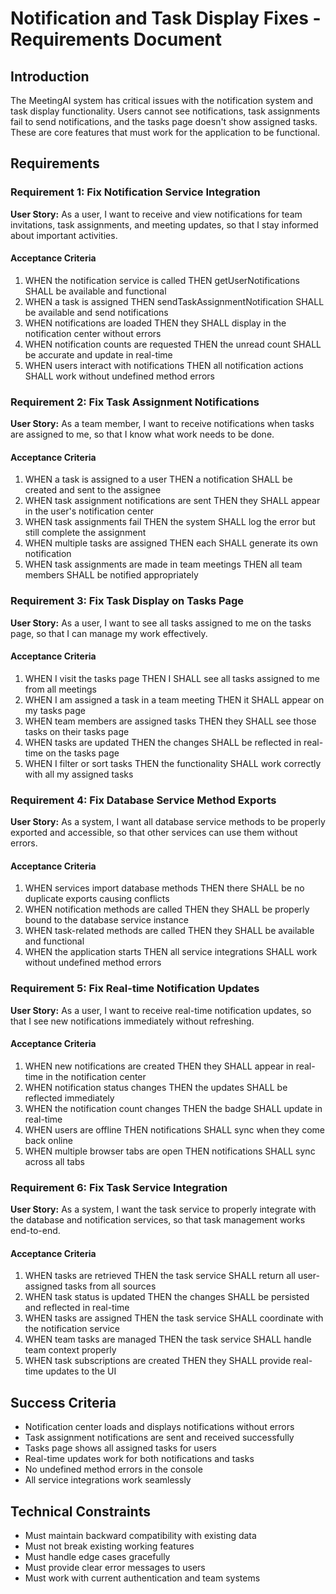 # Notification and Task Display Fixes - Requirements Document

## Introduction

The MeetingAI system has critical issues with the notification system and task display functionality. Users cannot see notifications, task assignments fail to send notifications, and the tasks page doesn't show assigned tasks. These are core features that must work for the application to be functional.

## Requirements

### Requirement 1: Fix Notification Service Integration

**User Story:** As a user, I want to receive and view notifications for team invitations, task assignments, and meeting updates, so that I stay informed about important activities.

#### Acceptance Criteria

1. WHEN the notification service is called THEN getUserNotifications SHALL be available and functional
2. WHEN a task is assigned THEN sendTaskAssignmentNotification SHALL be available and send notifications
3. WHEN notifications are loaded THEN they SHALL display in the notification center without errors
4. WHEN notification counts are requested THEN the unread count SHALL be accurate and update in real-time
5. WHEN users interact with notifications THEN all notification actions SHALL work without undefined method errors

### Requirement 2: Fix Task Assignment Notifications

**User Story:** As a team member, I want to receive notifications when tasks are assigned to me, so that I know what work needs to be done.

#### Acceptance Criteria

1. WHEN a task is assigned to a user THEN a notification SHALL be created and sent to the assignee
2. WHEN task assignment notifications are sent THEN they SHALL appear in the user's notification center
3. WHEN task assignments fail THEN the system SHALL log the error but still complete the assignment
4. WHEN multiple tasks are assigned THEN each SHALL generate its own notification
5. WHEN task assignments are made in team meetings THEN all team members SHALL be notified appropriately

### Requirement 3: Fix Task Display on Tasks Page

**User Story:** As a user, I want to see all tasks assigned to me on the tasks page, so that I can manage my work effectively.

#### Acceptance Criteria

1. WHEN I visit the tasks page THEN I SHALL see all tasks assigned to me from all meetings
2. WHEN I am assigned a task in a team meeting THEN it SHALL appear on my tasks page
3. WHEN team members are assigned tasks THEN they SHALL see those tasks on their tasks page
4. WHEN tasks are updated THEN the changes SHALL be reflected in real-time on the tasks page
5. WHEN I filter or sort tasks THEN the functionality SHALL work correctly with all my assigned tasks

### Requirement 4: Fix Database Service Method Exports

**User Story:** As a system, I want all database service methods to be properly exported and accessible, so that other services can use them without errors.

#### Acceptance Criteria

1. WHEN services import database methods THEN there SHALL be no duplicate exports causing conflicts
2. WHEN notification methods are called THEN they SHALL be properly bound to the database service instance
3. WHEN task-related methods are called THEN they SHALL be available and functional
4. WHEN the application starts THEN all service integrations SHALL work without undefined method errors

### Requirement 5: Fix Real-time Notification Updates

**User Story:** As a user, I want to receive real-time notification updates, so that I see new notifications immediately without refreshing.

#### Acceptance Criteria

1. WHEN new notifications are created THEN they SHALL appear in real-time in the notification center
2. WHEN notification status changes THEN the updates SHALL be reflected immediately
3. WHEN the notification count changes THEN the badge SHALL update in real-time
4. WHEN users are offline THEN notifications SHALL sync when they come back online
5. WHEN multiple browser tabs are open THEN notifications SHALL sync across all tabs

### Requirement 6: Fix Task Service Integration

**User Story:** As a system, I want the task service to properly integrate with the database and notification services, so that task management works end-to-end.

#### Acceptance Criteria

1. WHEN tasks are retrieved THEN the task service SHALL return all user-assigned tasks from all sources
2. WHEN task status is updated THEN the changes SHALL be persisted and reflected in real-time
3. WHEN tasks are assigned THEN the task service SHALL coordinate with the notification service
4. WHEN team tasks are managed THEN the task service SHALL handle team context properly
5. WHEN task subscriptions are created THEN they SHALL provide real-time updates to the UI

## Success Criteria

- Notification center loads and displays notifications without errors
- Task assignment notifications are sent and received successfully
- Tasks page shows all assigned tasks for users
- Real-time updates work for both notifications and tasks
- No undefined method errors in the console
- All service integrations work seamlessly

## Technical Constraints

- Must maintain backward compatibility with existing data
- Must not break existing working features
- Must handle edge cases gracefully
- Must provide clear error messages to users
- Must work with current authentication and team systems